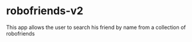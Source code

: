 # robofriends-v2
This app allows the user to search his friend by name from a collection of robofriends
